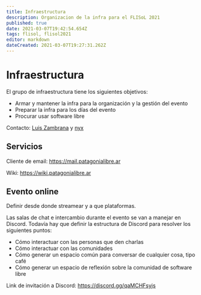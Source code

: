 ```yaml
---
title: Infraestructura
description: Organizacion de la infra para el FLISoL 2021
published: true
date: 2021-03-07T19:42:54.654Z
tags: flisol, flisol2021
editor: markdown
dateCreated: 2021-03-07T19:27:31.262Z
---
```


# Infraestructura

El grupo de infraestructura tiene los siguientes objetivos:

* Armar y mantener la infra para la organización y la gestión del evento
* Preparar la infra para los días del evento
* Procurar usar software libre

Contacto: [Luis Zambrana](https://t.me/LuisZambrana) y [nyx](https://t.me/matias_mi)

## Servicios

Cliente de email: https://mail.patagonialibre.ar

Wiki: https://wiki.patagonialibre.ar

## Evento online

Definir desde donde streamear y a que plataformas.

Las salas de chat e intercambio durante el evento se van a manejar en Discord. Todavía hay que definir la estructura de Discord para resolver los siguientes puntos:

* Cómo interactuar con las personas que den charlas
* Cómo interactuar con las comunidades
* Cómo generar un espacio común para conversar de cualquier cosa, tipo café
* Cómo generar un espacio de reflexión sobre la comunidad de software libre

Link de invitación a Discord:  https://discord.gg/qaMCHFsyjs
